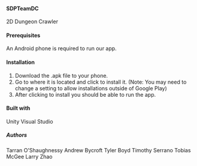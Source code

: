 #### SDPTeamDC ####

2D Dungeon Crawler

#### Prerequisites ####
An Android phone is required to run our app.

#### Installation ####
1. Download the .apk file to your phone.
2. Go to where it is located and click to install it.
(Note: You may need to change a setting to allow installations outside of Google Play)
3. After clicking to install you should be able to run the app.

#### Built with ####
Unity
Visual Studio

##### Authors #####
Tarran O'Shaughnessy
Andrew Bycroft
Tyler Boyd
Timothy Serrano
Tobias McGee
Larry Zhao
